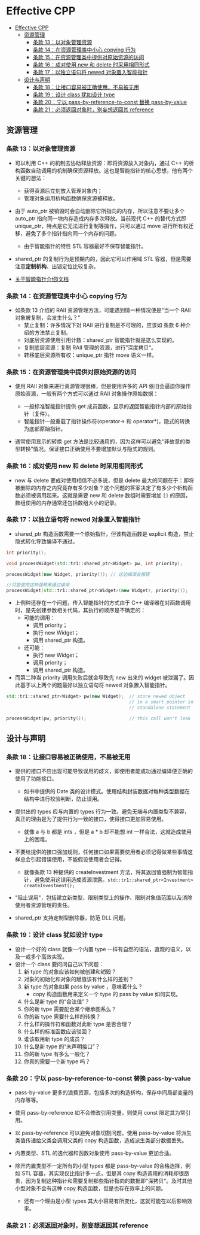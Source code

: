 # Effective CPP

- [Effective CPP](#effective-cpp)
  - [资源管理](#资源管理)
    - [条款 13：以对象管理资源](#条款-13以对象管理资源)
    - [条款 14：在资源管理类中小心 copying 行为](#条款-14在资源管理类中小心-copying-行为)
    - [条款 15：在资源管理类中提供对原始资源的访问](#条款-15在资源管理类中提供对原始资源的访问)
    - [条款 16：成对使用 new 和 delete 时采用相同形式](#条款-16成对使用-new-和-delete-时采用相同形式)
    - [条款 17：以独立语句将 newed 对象置入智能指针](#条款-17以独立语句将-newed-对象置入智能指针)
  - [设计与声明](#设计与声明)
    - [条款 18：让接口容易被正确使用，不易被无用](#条款-18让接口容易被正确使用不易被无用)
    - [条款 19：设计 class 犹如设计 type](#条款-19设计-class-犹如设计-type)
    - [条款 20：宁以 pass-by-reference-to-const 替换 pass-by-value](#条款-20宁以-pass-by-reference-to-const-替换-pass-by-value)
    - [条款 21：必须返回对象时，别妄想返回其 reference](#条款-21必须返回对象时别妄想返回其-reference)

## 资源管理

### 条款 13：以对象管理资源

- 可以利用 C++ 的机制去协助释放资源：即将资源放入对象内，通过 C++ 的析构函数自动调用的机制确保资源释放。这也是智能指针的核心思想，他有两个关键的想法：
  - 获得资源后立刻放入管理对象内；
  - 管理对象运用析构函数确保资源被释放。

- 由于 auto_ptr 被销毁时会自动删除它所指向的内存，所以注意不要让多个 auto_ptr 指向同一块内存造成内存多次释放。当前现代 C++ 的替代方式即 unique_ptr，特点是它无法进行复制等操作，只可以通过 move 进行所有权迁移，避免了多个指针指向同一个内存的问题。
  - 由于智能指针的特性 STL 容器最好不保存智能指针。

- shared_ptr 的复制行为是预期内的，因此它可以作用域 STL 容器，但是需要注意**定制析构**、出错定位比较复杂。

- [关于智能指针介绍j文档](https://www.cnblogs.com/WindSun/p/11444429.html)

### 条款 14：在资源管理类中小心 copying 行为

- 如条款 13 介绍的 RAII 资源管理方法，可能遇到情一种情况便是“当一个 RAII 对象被复制，会发生什么？”
  - 禁止复制：许多情况下对 RAII 进行复制是不可理的，应该如 条款 6 种介绍的方法禁止复制。
  - 对底层资源使用引用计数：shared_ptr 智能指针就是这么实现的。
  - 复制底层资源：复制 RAII 管理的资源，进行”深度拷贝“。
  - 转移底层资源所有权：unique_ptr 指针 move 语义一样。

### 条款 15：在资源管理类中提供对原始资源的访问

- 使用 RAII 对象来进行资源管理很棒，但是使用许多的 API 依旧会逼迫你操作原始资源，一般有两个方式可以通过 RAII 对象操作原始数据：
  - 一般标准智能指针提供 get 成员函数，显示的返回智能指针内部的原始指针（复件）。
  - 智能指针一般重载了指针操作符(operator-> 和 operator*)，隐式的转换为底部原始指针。

- 通常使用显示的转换 get 方法是比较通用的，因为这样可以避免“非故意的类型转换”情况。保证接口正确使用不要增加默认与隐式的规则。

### 条款 16：成对使用 new 和 delete 时采用相同形式

- new 与 delete 要成对使用相信不必多说，但是 delete 最大的问题在于：即将被删除的内存之内究竟存有多少对象？这个问题的答案决定了有多少个析构函数必须被调用起来。这就是需要 new 和 delete 数组时需要增加 `[]` 的原因，数组使用的内存通常还包括数组大小的记录。

### 条款 17：以独立语句将 newed 对象置入智能指针

- shared_ptr 构造函数需要一个原始指针，但该构造函数是 explicit 构造，禁止隐式转化导致编译不通过。

```cpp
int priority();

void processWidget(std::tr1::shared_ptr<Widget> pw, int priority);

processWidget(new Widget, priority()); // 这边编译会报错

//只能使用这种强转来通过编译
processWidget(std::tr1::shared_ptr<Widget>(new Widget), priority());
```

- 上例种还存在一个问题，传入智能指针的方式由于 C++ 编译器在对函数调用时，是先创建参数相关代码，其执行的顺序是不确定的：
  - 可能的调用：
    - 调用 priority；
    - 执行 new Widget；
    - 调用 shared_ptr 构造。
  - 还可能：
    - 执行 new Widget；
    - 调用 priority；
    - 调用 shared_ptr 构造。
- 而第二种当 priority 调用失败后就会导致先 new 出来的 widget 被泄漏了。因此基于以上两个问题最好以独立语句将 newed 对象置入智能指针。

```cpp
std::tr1::shared_ptr<Widget> pw(new Widget);  // store newed object
                                              // in a smart pointer in a
                                              // standalone statement

processWidget(pw, priority());                // this call won't leak
```

## 设计与声明

### 条款 18：让接口容易被正确使用，不易被无用

- 提供的接口不应出现可能导致误用的歧义，即使用者能成功通过编译便正确的使用了功能接口。
  - 如书中提供的 Date 类的设计模式。使用结构封装数据对每种类型数据在结构中进行校验判断，防止误用。

- 提供出的 types 应与内置的 types 行为一致。避免无端与内置类型不兼容，真正的理由是为了提供行为一致的接口，使得接口更加容易使用。
  - 就像 a 与 b 都是 ints ，但是 a * b 却不能想 int 一样合法，这就造成使用上的困难。

- 不要给提供的接口强加规则，任何接口如果需要使用者必须记得做某些事情这样总会引起错误使用，不能假设使用者会记得。
  - 就像条款 13 种提供的 createInvestment 方法，将其返回值强制为智能指针，避免使用这误用造成资源泄露。`std::tr1::shared_ptr<Investment> createInvestment();`

- "阻止误用"，包括建立新类型、限制类型上的操作、限制对象值范围以及消除使用者资源管理的责任。

- shared_ptr 支持定制型删除器，防范 DLL 问题。

### 条款 19：设计 class 犹如设计 type

- 设计一个好的 class 就像一个内置 type 一样有自然的语法，直观的语义，以及一或多个高效实现。
- 设计一个 class 要问问自己以下问题：
  1. 新 type 的对象应该如何被创建和销毁？
  2. 对象的初始化和对象的赋值该有什么样的差别？
  3. 新 type 的对象如果 pass by value ，意味着什么？
      - copy 构造函数用来定义一个 type 的 pass by value 如何实现。
  4. 什么是新 type 的“合法值”？
  5. 你的新 type 需要配合某个继承图系么？
  6. 你的新 type 需要什么样的转换？
  7. 什么样的操作符和函数对此新 type 是否合理？
  8. 什么样的标准函数应该驳回？
  9. 谁该取用新 type 的成员？
  10. 什么是新 type 的“未声明接口”？
  11. 你的新 type 有多么一般化？
  12. 你真的需要一个新 type 吗？

### 条款 20：宁以 pass-by-reference-to-const 替换 pass-by-value

- pass-by-value 更多的浪费资源，包括多次的构造析构，保存中间局部变量的内存等等。
- 使用 pass-by-reference 如不会修改引用变量，则使用 const 限定其为常引用。
- 以 pass-by-reference 可以避免对象切割问题，使用 pass-by-value 将派生类值传递给父类会调用父类的 copy 构造函数，造成派生类部分数据丢失。

- 内置类型、STL 的迭代器和函数对象使用 pass-by-value 更加合适。

- 除开内置类型不一定所有的小型 types 都是 pass-by-value 的合格选择，例如 STL 容器，其实现仅比指针多一点，但是其 copy 构造调用的消耗却很昂贵，因为复制这种指针和需要复制那些指针指向的数据即”深拷贝“。及时其他小型对象不会有这种 copy 构造函数，但是也存在效率上的问题。
  - 还有一个理由是小型 types 其大小容易有所变化，这就可能在以后影响效率。

### 条款 21：必须返回对象时，别妄想返回其 reference
